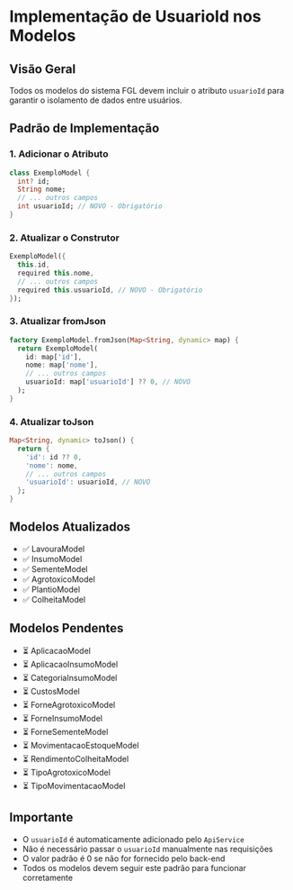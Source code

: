 # Implementação de UsuarioId nos Modelos

## Visão Geral
Todos os modelos do sistema FGL devem incluir o atributo `usuarioId` para garantir o isolamento de dados entre usuários.

## Padrão de Implementação

### 1. Adicionar o Atributo
```dart
class ExemploModel {
  int? id;
  String nome;
  // ... outros campos
  int usuarioId; // NOVO - Obrigatório
}
```

### 2. Atualizar o Construtor
```dart
ExemploModel({
  this.id,
  required this.nome,
  // ... outros campos
  required this.usuarioId, // NOVO - Obrigatório
});
```

### 3. Atualizar fromJson
```dart
factory ExemploModel.fromJson(Map<String, dynamic> map) {
  return ExemploModel(
    id: map['id'],
    nome: map['nome'],
    // ... outros campos
    usuarioId: map['usuarioId'] ?? 0, // NOVO
  );
}
```

### 4. Atualizar toJson
```dart
Map<String, dynamic> toJson() {
  return {
    'id': id ?? 0,
    'nome': nome,
    // ... outros campos
    'usuarioId': usuarioId, // NOVO
  };
}
```

## Modelos Atualizados
- ✅ LavouraModel
- ✅ InsumoModel
- ✅ SementeModel
- ✅ AgrotoxicoModel
- ✅ PlantioModel
- ✅ ColheitaModel

## Modelos Pendentes
- ⏳ AplicacaoModel
- ⏳ AplicacaoInsumoModel
- ⏳ CategoriaInsumoModel
- ⏳ CustosModel
- ⏳ ForneAgrotoxicoModel
- ⏳ ForneInsumoModel
- ⏳ ForneSementeModel
- ⏳ MovimentacaoEstoqueModel
- ⏳ RendimentoColheitaModel
- ⏳ TipoAgrotoxicoModel
- ⏳ TipoMovimentacaoModel

## Importante
- O `usuarioId` é automaticamente adicionado pelo `ApiService`
- Não é necessário passar o `usuarioId` manualmente nas requisições
- O valor padrão é 0 se não for fornecido pelo back-end
- Todos os modelos devem seguir este padrão para funcionar corretamente

